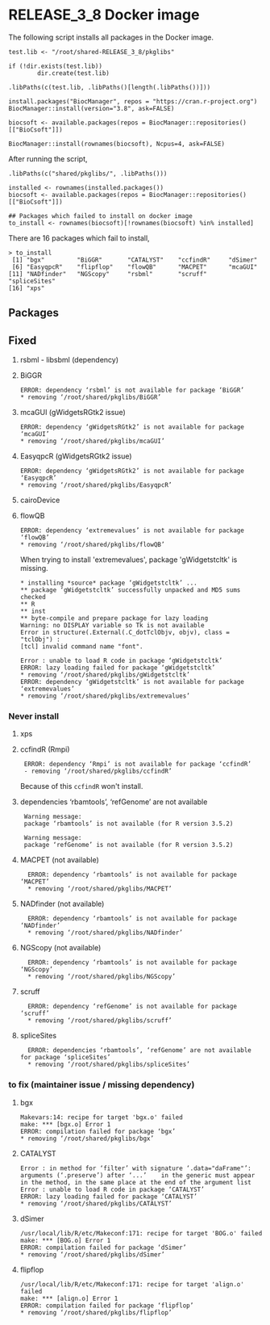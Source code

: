 # RELEASE_3_8 Docker image


The following script installs all packages in the Docker image.

```
test.lib <- "/root/shared-RELEASE_3_8/pkglibs"

if (!dir.exists(test.lib))
       	dir.create(test.lib)

.libPaths(c(test.lib, .libPaths()[length(.libPaths())]))

install.packages("BiocManager", repos = "https://cran.r-project.org")
BiocManager::install(version="3.8", ask=FALSE)

biocsoft <- available.packages(repos = BiocManager::repositories()[["BioCsoft"]])

BiocManager::install(rownames(biocsoft), Ncpus=4, ask=FALSE)
```

After running the script,

```
.libPaths(c("shared/pkglibs/", .libPaths()))

installed <- rownames(installed.packages())
biocsoft <- available.packages(repos = BiocManager::repositories()[["BioCsoft"]])

## Packages which failed to install on docker image
to_install <- rownames(biocsoft)[!rownames(biocsoft) %in% installed]
```

There are 16 packages which fail to install,

```
> to_install
 [1] "bgx"         "BiGGR"       "CATALYST"    "ccfindR"     "dSimer"
 [6] "EasyqpcR"    "flipflop"    "flowQB"      "MACPET"      "mcaGUI"
[11] "NADfinder"   "NGScopy"     "rsbml"       "scruff"      "spliceSites"
[16] "xps"
```

## Packages

## Fixed

1. rsbml - libsbml (dependency)

2. BiGGR

       ERROR: dependency ‘rsbml’ is not available for package ‘BiGGR’
       * removing ‘/root/shared/pkglibs/BiGGR’

3. mcaGUI (gWidgetsRGtk2 issue)

       ERROR: dependency ‘gWidgetsRGtk2’ is not available for package ‘mcaGUI’
       * removing ‘/root/shared/pkglibs/mcaGUI’

4. EasyqpcR (gWidgetsRGtk2 issue)

       ERROR: dependency ‘gWidgetsRGtk2’ is not available for package ‘EasyqpcR’
       * removing ‘/root/shared/pkglibs/EasyqpcR’

5. cairoDevice

6. flowQB

       ERROR: dependency ‘extremevalues’ is not available for package ‘flowQB’
       * removing ‘/root/shared/pkglibs/flowQB’

   When trying to install 'extremevalues', package 'gWidgetstcltk' is
   missing.

       * installing *source* package ‘gWidgetstcltk’ ...
       ** package ‘gWidgetstcltk’ successfully unpacked and MD5 sums checked
       ** R
       ** inst
       ** byte-compile and prepare package for lazy loading
       Warning: no DISPLAY variable so Tk is not available
       Error in structure(.External(.C_dotTclObjv, objv), class = "tclObj") :
       [tcl] invalid command name "font".

       Error : unable to load R code in package ‘gWidgetstcltk’
       ERROR: lazy loading failed for package ‘gWidgetstcltk’
       * removing ‘/root/shared/pkglibs/gWidgetstcltk’
       ERROR: dependency ‘gWidgetstcltk’ is not available for package ‘extremevalues’
       * removing ‘/root/shared/pkglibs/extremevalues’

### Never install

1. xps

2. ccfindR  (Rmpi)

        ERROR: dependency ‘Rmpi’ is not available for package ‘ccfindR’
        - removing ‘/root/shared/pkglibs/ccfindR’

   Because of this `ccfindR` won't install.

3. dependencies ‘rbamtools’, ‘refGenome’ are not available

        Warning message:
        package ‘rbamtools’ is not available (for R version 3.5.2)

        Warning message:
        package ‘refGenome’ is not available (for R version 3.5.2)

  1. MACPET (not available)

           ERROR: dependency ‘rbamtools’ is not available for package ‘MACPET’
           * removing ‘/root/shared/pkglibs/MACPET’

  1. NADfinder (not available)

           ERROR: dependency ‘rbamtools’ is not available for package ‘NADfinder’
           * removing ‘/root/shared/pkglibs/NADfinder’

  1. NGScopy (not available)

           ERROR: dependency ‘rbamtools’ is not available for package ‘NGScopy’
           * removing ‘/root/shared/pkglibs/NGScopy’

  1. scruff

           ERROR: dependency ‘refGenome’ is not available for package ‘scruff’
           * removing ‘/root/shared/pkglibs/scruff’

  1. spliceSites

           ERROR: dependencies ‘rbamtools’, ‘refGenome’ are not available for package ‘spliceSites’
           * removing ‘/root/shared/pkglibs/spliceSites’

### to fix (maintainer issue / missing dependency)

1. bgx

       Makevars:14: recipe for target 'bgx.o' failed
       make: *** [bgx.o] Error 1
       ERROR: compilation failed for package ‘bgx’
       * removing ‘/root/shared/pkglibs/bgx’

2. CATALYST

       Error : in method for ‘filter’ with signature ‘.data="daFrame"’:  arguments (‘.preserve’) after ‘...’	in the generic must appear in the method, in the same place at the end of the argument list
       Error : unable to load R code in package ‘CATALYST’
       ERROR: lazy loading failed for package ‘CATALYST’
       * removing ‘/root/shared/pkglibs/CATALYST’

3. dSimer

       /usr/local/lib/R/etc/Makeconf:171: recipe for target 'BOG.o' failed
       make: *** [BOG.o] Error 1
       ERROR: compilation failed for package ‘dSimer’
       * removing ‘/root/shared/pkglibs/dSimer’

4. flipflop

       /usr/local/lib/R/etc/Makeconf:171: recipe for target 'align.o' failed
       make: *** [align.o] Error 1
       ERROR: compilation failed for package ‘flipflop’
       * removing ‘/root/shared/pkglibs/flipflop’
